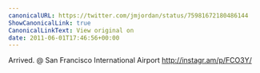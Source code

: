 ```yaml
---
canonicalURL: https://twitter.com/jmjordan/status/75981672180486144
ShowCanonicalLink: true
CanonicalLinkText: View original on
date: 2011-06-01T17:46:56+00:00
---
```

Arrived.  @ San Francisco International Airport http://instagr.am/p/FCO3Y/